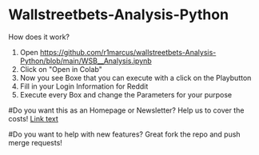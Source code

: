 # Wallstreetbets-Analysis-Python


How does it work?
1. Open https://github.com/r1marcus/wallstreetbets-Analysis-Python/blob/main/WSB__Analysis.ipynb 
2. Click on "Open in Colab"
3. Now you see Boxe that you can execute with a click on the Playbutton
4. Fill in your Login Information for Reddit
5. Execute every Box and change the Parameters for your purpose


#Do you want this as an Homepage or Newsletter? Help us to cover the costs!
[Link text](https://paypal.me/pools/c/8wRmexmIMz)

#Do you want to help with new features? Great fork the repo and push merge requests!




